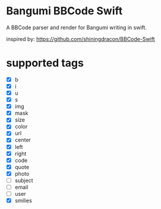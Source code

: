 # Bangumi BBCode Swift

A BBCode parser and render for Bangumi writing in swift.

inspired by: https://github.com/shiningdracon/BBCode-Swift

# supported tags

- [x] b
- [x] i
- [x] u
- [x] s
- [x] img
- [x] mask
- [x] size
- [x] color
- [x] url
- [x] center
- [x] left
- [x] right
- [x] code
- [x] quote
- [x] photo
- [ ] subject
- [ ] email
- [ ] user
- [x] smilies
